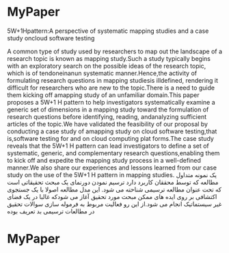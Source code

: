 # MyPaper
5W+1Hpattern:A perspective of systematic mapping studies and a case study oncloud software testing


A common type of study used by researchers to map out the landscape of a research topic is known as mapping study.Such a study typically begins with an exploratory search on the possible ideas of the research topic, which is of tendoneinanun systematic manner.Hence,the activity of formulating research questions in mapping studiesis illdefined, rendering it difficult for researchers who are new to the topic.There is a need to guide them kicking off amapping study of an unfamiliar domain.This paper proposes a 5W+1 H pattern to help investigators systematically examine a generic set of dimensions in a mapping study toward the formulation of research questions before identifying, reading, andanalyzing sufficient articles of the topic.We have validated the feasibility of our proposal by conducting a case study of amapping study on cloud software testing,that is,software testing for and on cloud computing plat forms.The case study reveals that the 5W+1 H pattern can lead investigators to define a set of systematic, generic, and complementary research questions,enabling them to kick off and expedite the mapping study process in a well-defined manner.We also share our experiences and lessons learned from our case study on the use of the 5W+1 H pattern in mapping studies.
 یک نمونه متداول مطالعه که توسط محققان کاربرد دارد ترسیم نمودن دورنمای یک مبحث تحقیقاتی است که تحت عنوان مطالعه ترسیمی شناحته می شود. این مدل مطالعه اصولا با یک جستجوی اکتشافی بر روی ایده های ممکن مبحث مورد تحقیق آغاز می شودکه غالبا در یک فضای غیر سیستماتیک انجام می شود.از این رو فعالیت مربوط به فرموله سازی سوالات تحقیق در مطالعات ترسیمی بد تعریف بوده 
# MyPaper

